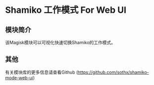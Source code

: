 # Shamiko 工作模式 For Web UI

## 模块简介

该Magisk模块可以可视化快速切换Shamiko的工作模式。


## 其他

有关模块库的更多信息请查看Github (https://github.com/sothx/shamiko-mode-web-ui)
